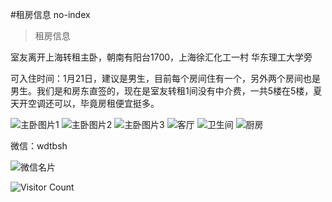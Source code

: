 #租房信息 no-index
> 租房信息

室友离开上海转租主卧，朝南有阳台1700，上海徐汇化工一村 华东理工大学旁

可入住时间：1月21日，建议是男生，目前每个房间住有一个，另外两个房间也是男生。我们是和房东直签的，现在是室友转租1间没有中介费，一共5楼在5楼，夏天开空调还可以，毕竟房租便宜挺多。

![主卧图片1](https://openpublic.oss-cn-shanghai.aliyuncs.com/2023-zufang/WechatIMG25.jpg?x-oss-process=image/resize,w_800)
![主卧图片2](https://openpublic.oss-cn-shanghai.aliyuncs.com/2023-zufang/WechatIMG26.jpg?x-oss-process=image/resize,w_800)
![主卧图片3](https://openpublic.oss-cn-shanghai.aliyuncs.com/2023-zufang/WechatIMG27.jpg?x-oss-process=image/resize,w_800)
![客厅](https://openpublic.oss-cn-shanghai.aliyuncs.com/2023-zufang/IMG_20240102_214507.jpg?x-oss-process=image/resize,w_800)
![卫生间](https://openpublic.oss-cn-shanghai.aliyuncs.com/2023-zufang/IMG_20240102_214517.jpg?x-oss-process=image/resize,w_800)
![厨房](https://openpublic.oss-cn-shanghai.aliyuncs.com/2023-zufang/IMG_20240102_214520.jpg?x-oss-process=image/resize,w_800)
<!-- [客厅视频一览](https://openpublic.oss-cn-shanghai.aliyuncs.com/2023-zufang/VID_20240103_083333.mp4) -->

微信：wdtbsh

![微信名片](https://openpublic.oss-cn-shanghai.aliyuncs.com/2023-zufang/mmqrcode1704249292510.png?x-oss-process=image/resize,w_600)

![Visitor Count](https://profile-counter.glitch.me/brotherbigbao/count.svg)